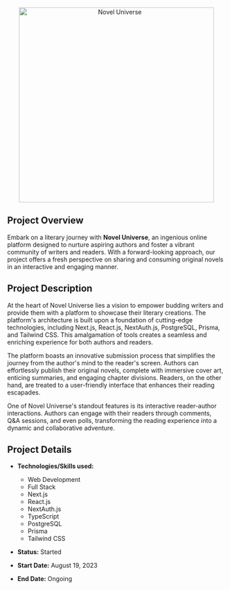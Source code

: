 <br>


<p align="center">
  <img width="450" src="https://i.imgur.com/UaSyFa0l.png" alt="Novel Universe" />
</p>

## Project Overview
Embark on a literary journey with **Novel Universe**, an ingenious online platform designed to nurture aspiring authors and foster a vibrant community of writers and readers. With a forward-looking approach, our project offers a fresh perspective on sharing and consuming original novels in an interactive and engaging manner.

## Project Description
At the heart of Novel Universe lies a vision to empower budding writers and provide them with a platform to showcase their literary creations. The platform's architecture is built upon a foundation of cutting-edge technologies, including Next.js, React.js, NextAuth.js, PostgreSQL, Prisma, and Tailwind CSS. This amalgamation of tools creates a seamless and enriching experience for both authors and readers.

The platform boasts an innovative submission process that simplifies the journey from the author's mind to the reader's screen. Authors can effortlessly publish their original novels, complete with immersive cover art, enticing summaries, and engaging chapter divisions. Readers, on the other hand, are treated to a user-friendly interface that enhances their reading escapades.

One of Novel Universe's standout features is its interactive reader-author interactions. Authors can engage with their readers through comments, Q&A sessions, and even polls, transforming the reading experience into a dynamic and collaborative adventure.

## Project Details
- **Technologies/Skills used:**
  - Web Development
  - Full Stack
  - Next.js
  - React.js
  - NextAuth.js
  - TypeScript
  - PostgreSQL
  - Prisma
  - Tailwind CSS


- **Status:**
  Started

- **Start Date:**
  August 19, 2023

- **End Date:**
  Ongoing

<!-- Live demo link is currently unavailable. -->
